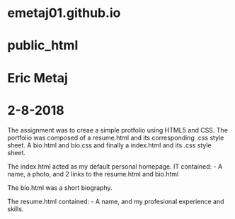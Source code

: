 # emetaj01.github.io
# public_html
# Eric Metaj
# 2-8-2018

The assignment was to creae a simple protfolio using HTML5 and CSS.
The portfolio was composed of a resume.html and its corresponding 
.css style sheet. A bio.html and bio.css and finally a index.html 
and its .css style sheet.



The index.html acted as my default personal homepage. IT
contained:
	- A name, a photo, and 2 links to the resume.html and bio.html

The bio.html was a short biography.

The resume.html contained:
	- A name, and my profesional experience and skills. 
